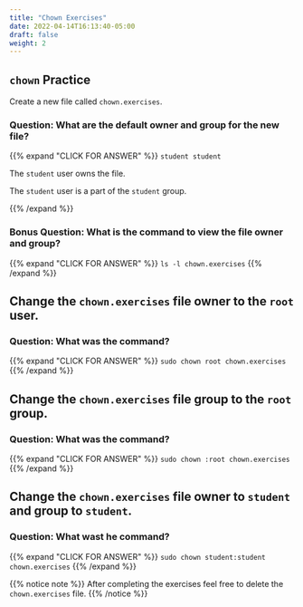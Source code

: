 ```yaml
---
title: "Chown Exercises"
date: 2022-04-14T16:13:40-05:00
draft: false
weight: 2
---
```


## `chown` Practice

Create a new file called `chown.exercises`.

### Question: What are the default owner and group for the new file?

{{% expand "CLICK FOR ANSWER" %}}
`student student`

The `student` user owns the file.

The `student` user is a part of the `student` group.

{{% /expand %}}

### Bonus Question: What is the command to view the file owner and group?

{{% expand "CLICK FOR ANSWER" %}}
`ls -l chown.exercises`
{{% /expand %}}

## Change the `chown.exercises` file owner to the `root` user.

### Question: What was the command?

{{% expand "CLICK FOR ANSWER" %}}
`sudo chown root chown.exercises`
{{% /expand %}}

## Change the `chown.exercises` file group to the `root` group.

### Question: What was the command?

{{% expand "CLICK FOR ANSWER" %}}
`sudo chown :root chown.exercises`
{{% /expand %}}

## Change the `chown.exercises` file owner to `student` and group to `student`.

### Question: What wast he command?

{{% expand "CLICK FOR ANSWER" %}}
`sudo chown student:student chown.exercises`
{{% /expand %}}

{{% notice note %}}
After completing the exercises feel free to delete the `chown.exercises` file.
{{% /notice %}}